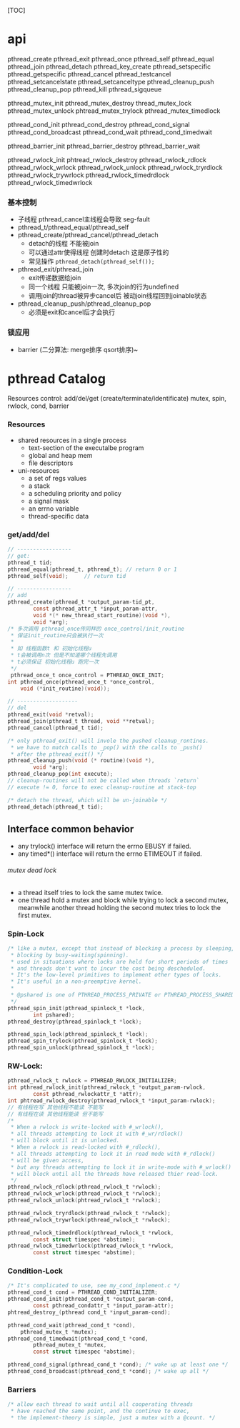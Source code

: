 [TOC]
# api
pthread_create pthread_exit pthread_once
pthread_self pthread_equal
pthread_join pthread_detach
pthread_key_create pthread_setspecific pthread_getspecific
pthread_cancel pthread_testcancel
pthread_setcancelstate pthread_setcanceltype
pthread_cleanup_push pthread_cleanup_pop
pthread_kill pthread_sigqueue

pthread_mutex_init pthread_mutex_destroy
thread_mutex_lock pthread_mutex_unlock
phtread_mutex_trylock pthread_mutex_timedlock

pthread_cond_init pthread_cond_destroy
pthread_cond_signal pthread_cond_broadcast
pthread_cond_wait pthread_cond_timedwait

pthread_barrier_init pthread_barrier_destroy pthread_barrier_wait

pthread_rwlock_init phtread_rwlock_destroy
pthread_rwlock_rdlock pthread_rwlock_wrlock pthread_rwlock_unlock
pthread_rwlock_tryrdlock pthread_rwlock_trywrlock
pthread_rwlock_timedrdlock pthread_rwlock_timedwrlock

### 基本控制
+ 子线程 pthread_cancel主线程会导致 seg-fault
+ pthread_t/pthread_equal/pthread_self
+ pthread_create/pthread_cancel/pthread_detach
    + detach的线程 不能被join
    + 可以通过attr使得线程 创建时detach 这是原子性的
    + 常见操作 `pthread_detach(pthread_self());`
+ pthread_exit/pthread_join
    + exit传递数据给join
    + 同一个线程 只能被join一次, 多次join的行为undefined
    + 调用join的thread被异步cancel后 被动join线程回到joinable状态
+ pthread_cleanup_push/pthread_cleanup_pop
    + 必须是exit和cancel后才会执行
### 锁应用
+ barrier (二分算法: merge排序 qsort排序)~

# pthread Catalog
Resources
control: add/del/get (create/terminate/identificate)
mutex, spin, rwlock, cond, barrier
### Resources
+ shared resources in a single process
    + text-section of the executalbe program
    + global and heap mem
    + file descriptors
+ uni-resources
    + a set of regs values
    + a stack
    + a scheduling priority and policy
    + a signal mask
    + an errno variable
    + thread-specific data
### get/add/del
```c
// -----------------
// get:
pthread_t tid;
pthread_equal(pthread_t, pthread_t); // return 0 or 1
pthread_self(void);     // return tid

// -----------------
// add
pthread_create(pthread_t *output_param-tid_pt,
        const pthread_attr_t *input_param-attr,
        void *(* new_thread_start_routine)(void *),
        void *arg);
/* 多次调用 pthread_once传同样的 once_control/init_routine
 * 保证init_routine只会被执行一次
 *
 * 如 线程函数t 和 初始化线程u
 * t会被调用n次 但是不知道哪个线程先调用
 * t必须保证 初始化线程u 跑完一次
 */
 pthread_once_t once_control = PTHREAD_ONCE_INIT;
int pthread_once(pthread_once_t *once_control,
    void (*init_routine)(void));

// -------------------
// del
pthread_exit(void *retval);
pthread_join(pthread_t thread, void **retval);
pthread_cancel(pthread_t tid);

/* only pthread_exit() will invole the pushed cleanup_rontines.
 * we have to match calls to _pop() with the calls to _push()
 * after the pthread_exit() */
pthread_cleanup_push(void (* routine)(void *),
        void *arg);
pthread_cleanup_pop(int execute); 
// cleanup-routines will not be called when threads `return`
// execute != 0, force to exec cleanup-routine at stack-top

/* detach the thread, which will be un-joinable */
pthread_detach(pthread_t tid);
```

## Interface common behavior
+ any trylock() interface will return the errno EBUSY if failed.
+ any timed\*() interface will return the errno ETIMEOUT if failed.

###### mutex dead lock
+ a thread itself tries to lock the same mutex twice.
+ one thread hold a mutex and block while trying to lock a second mutex,
meanwhile another thread holding the second mutex tries to lock the first mutex.

### Spin-Lock
```c
/* like a mutex, except that instead of blocking a process by sleeping,
 * blocking by busy-waiting(spinning).
 * used in situations where locks are held for short periods of times
 * and threads don't want to incur the cost being descheduled.
 * It's the low-level primitives to implement other types of locks.
 * It's useful in a non-preemptive kernel.
 *
 * @pshared is one of PTHREAD_PROCESS_PRIVATE or PTHREAD_PROCESS_SHARED
 */
pthread_spin_init(pthread_spinlock_t *lock,
        int pshared);
pthread_destroy(pthread_spinlock_t *lock);

pthread_spin_lock(pthread_spinlock_t *lock);
pthread_spin_trylock(pthread_spinlock_t *lock);
pthread_spin_unlock(pthread_spinlock_t *lock);
```

### RW-Lock:
```c
pthread_rwlock_t rwlock = PTHREAD_RWLOCK_INITIALIZER;
int pthread_rwlock_init(pthread_rwlock_t *output_param-rwlock,
        const pthread_rwlockattr_t *attr);
int phtread_rwlock_destroy(pthread_rwlock_t *input_param-rwlock);
// 有线程在写 其他线程不能读 不能写
// 有线程在读 其他线程能读 但不能写
/*
 * When a rwlock is write-locked with #_wrlock(),
 * all threads attempting to lock it with #_wr/rdlock()
 * will block until it is unlocked.
 * When a rwlock is read-locked with #_rdlock(),
 * all threads attempting to lock it in read mode with #_rdlock()
 * will be given access,
 * but any threads attempting to lock it in write-mode with #_wrlock()
 * will block until all the threads have released thier read-lock.
 */
pthread_rwlock_rdlock(pthread_rwlock_t *rwlock);
pthread_rwlock_wrlock(pthread_rwlock_t *rwlock);
pthread_rwlock_unlock(phtread_rwlock_t *rwlock);

pthread_rwlock_tryrdlock(pthread_rwlock_t *rwlock);
pthread_rwlock_trywrlock(pthread_rwlock_t *rwlock);

pthread_rwlock_timedrdlock(pthread_rwlock_t *rwlock,
        const struct timespec *abstime);
pthread_rwlock_timedwrlock(pthread_rwlock_t *rwlock,
        const struct timespec *abstime);
```

### Condition-Lock
```c
/* It's complicated to use, see my_cond_implement.c */
pthread_cond_t cond = PTHREAD_COND_INITIALIZER;
pthread_cond_init(pthread_cond_t *output_param-cond,
        const pthread_condattr_t *input_param-attr);
phtread_destroy_(pthread cond_t *input_param-cond);

pthread_cond_wait(pthread_cond_t *cond),
    pthread_mutex_t *mutex);
pthread_cond_timedwait(pthread_cond_t *cond,
        pthread_mutex_t *mutex,
        const struct timespec *abstime);

pthread_cond_signal(pthread_cond_t *cond); /* wake up at least one */
pthread_cond_broadcast(pthread_cond_t *cond); /* wake up all */
```

### Barriers
```c
/* allow each thread to wait until all cooperating threads
 * have reached the same point, and the continue to exec,
 * the implement-theory is simple, just a mutex with a @count. */
```